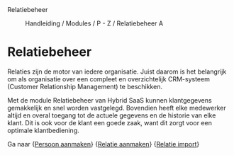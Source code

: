 <properties>
	<page>
		<title>Relatiebeheer</title>
		<description>Relatiebeheer</description>
	</page>
	<menu>
		<position>Handleiding / Modules / P - Z / Relatiebeheer</position>
		<title>Introductie</title>
		<sort>A</sort>
	</menu>
</properties>


# Relatiebeheer #
Relaties zijn de motor van iedere organisatie. Juist daarom is het belangrijk om als organisatie over een compleet en overzichtelijk CRM-systeem (Customer Relationship Management) te beschikken.

Met de module Relatiebeheer van Hybrid SaaS kunnen klantgegevens gemakkelijk en snel worden vastgelegd. Bovendien heeft elke medewerker altijd en overal toegang tot de actuele gegevens en de historie van elke klant. Dit is ook voor de klant een goede zaak, want dit zorgt voor een optimale klantbediening.

Ga naar {[Persoon aanmaken](http://hybridsaas.support/pages/handleiding/modules/P-Z/relatiebeheer/een-nieuw-persoon-aanmaken)} {[Relatie aanmaken](http://hybridsaas.support/pages/handleiding/modules/P-Z/relatiebeheer/een-nieuwe-relatie-aanmaken)} {[Relatie import](http://hybridsaas.support/pages/handleiding/modules/P-Z/relatiebeheer/relatie-import)}